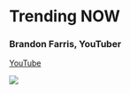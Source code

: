 ﻿# Trending NOW

### Brandon Farris, YouTuber
[YouTube](https://www.youtube.com/watch?v=SBpgqjAcBbg)

![](https://media.tenor.com/images/5f9244db8e77f0449b8eb09eb57bc989/tenor.gif)


